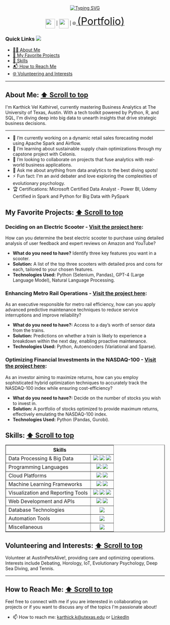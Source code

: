 <div align = "center">
 <a href="https://git.io/typing-svg"><img src="https://readme-typing-svg.demolab.com?font=Calibri&size=29&pause=1000&center=true&random=false&width=435&lines=Welcome+to+my+GitHub!" alt="Typing SVG" /></a>
 <a id="top"></a>
</div>

<div align="center">
  <p>
    <a href="mailto:karthick.k@utexas.edu" ><img src="https://skillicons.dev/icons?i=gmail" style="width: 30px; height: 30px; vertical-align: middle;"/></a> |      
    <a href="https://www.linkedin.com/in/kkarthick12" ><img src="https://skillicons.dev/icons?i=linkedin" style="width: 30px; height: 30px; vertical-align: middle;"/></a> |    
    🌐<a href="https://kkvel.com"> <SPAN STYLE="font-size:24.0pt">(Portfolio)</SPAN></a>
  </p>
</div>

### Quick Links ![](https://komarev.com/ghpvc/?username=kkarthick12&label=PROFILE+VIEWS)
- [👨‍💼 About Me](#about-me)
- [🌟 My Favorite Projects](#my-favorite-projects)
- [🔧 Skills](#skills)
- [📬 How to Reach Me](#how-to-reach-me)
- [🌐 Volunteering and Interests](#volunteering-and-interests)


_________
## About Me: [⬆️ Scroll to top](#top)
I'm Karthick Vel Kathirvel, currently mastering Business Analytics at The University of Texas, Austin. With a tech toolkit powered by Python, R, and SQL, I'm diving deep into big data to unearth insights that drive strategic business decisions.
_________
- 🔭 I’m currently working on a dynamic retail sales forecasting model using Apache Spark and Airflow.
- 🌱 I’m learning about sustainable supply chain optimizations through my capstone project with Celonis.
- 👯 I’m looking to collaborate on projects that fuse analytics with real-world business applications.
- 💬 Ask me about anything from data analytics to the best diving spots!
- ⚡ Fun fact: I'm an avid debater and love exploring the complexities of evolutionary psychology.
- 🏆 Certifications: Microsoft Certified Data Analyst - Power BI, Udemy Certified in Spark and Python for Big Data with PySpark


## My Favorite Projects: [⬆️ Scroll to top](#top)

### Deciding on an Electric Scooter - [Visit the project here](https://github.com/kkarthick12/ScooterRecommendation):
How can you determine the best electric scooter to purchase using detailed analysis of user feedback and expert reviews on Amazon and YouTube?
- **What do you need to have?** Identify three key features you want in a scooter.
- **Solution:** A list of the top three scooters with detailed pros and cons for each, tailored to your chosen features.
- **Technologies Used:** Python (Selenium, Pandas), GPT-4 (Large Language Model), Natural Language Processing.

### Enhancing Metro Rail Operations - [Visit the project here](https://github.com/kkarthick12/ScooterRecommendation):
As an executive responsible for metro rail efficiency, how can you apply advanced predictive maintenance techniques to reduce service interruptions and improve reliability?
- **What do you need to have?:** Access to a day’s worth of sensor data from the trains.
- **Solution:** Predictions on whether a train is likely to experience a breakdown within the next day, enabling proactive maintenance.
- **Technologies Used:** Python, Autoencoders (Variational and Sparse).

### Optimizing Financial Investments in the NASDAQ-100 - [Visit the project here](https://github.com/kkarthick12/NASDAQPortfolioConstructor):
As an investor aiming to maximize returns, how can you employ sophisticated hybrid optimization techniques to accurately track the NASDAQ-100 index while ensuring cost-efficiency?
- **What do you need to have?:** Decide on the number of stocks you wish to invest in.
- **Solution:** A portfolio of stocks optimized to provide maximum returns, effectively emulating the NASDAQ-100 index.
- **Technologies Used:** Python (Pandas, Gurobi).

## Skills: [⬆️ Scroll to top](#top) 
<div align="center">
  <table border="1">
    <tr>
      <th colspan="2">Skills</th>
    </tr>
    <tr>
      <td>Data Processing & Big Data</td>
      <td align="center">
        <img src="https://img.shields.io/badge/Databricks-FF3621?style=for-the-badge&logo=Databricks&logoColor=white">
        <img src="https://img.shields.io/badge/Apache_Spark-FFFFFF?style=for-the-badge&logo=apachespark&logoColor=#E35A16">
        <img src="https://img.shields.io/badge/Apache_Airflow-017CEE?style=for-the-badge&logo=Apache%20Airflow&logoColor=white">
      </td>
    </tr>
    <tr>
      <td>Programming Languages</td>
      <td align="center">
        <img src="https://img.shields.io/badge/Python-FFD43B?style=for-the-badge&logo=python&logoColor=blue">
        <img src="https://img.shields.io/badge/R-276DC3?style=for-the-badge&logo=r&logoColor=white">
      </td>
    </tr>
    <tr>
      <td>Cloud Platforms</td>
      <td align="center">
        <img src="https://img.shields.io/badge/microsoft%20azure-0089D6?style=for-the-badge&logo=microsoft-azure&logoColor=white">
        <img src="https://img.shields.io/badge/Amazon_AWS-FF9900?style=for-the-badge&logo=amazonaws&logoColor=white">
      </td>
    </tr>
    <tr>
      <td>Machine Learning Frameworks</td>
      <td align="center">
        <img src="https://img.shields.io/badge/PyTorch-EE4C2C?style=for-the-badge&logo=pytorch&logoColor=white">
        <img src="https://img.shields.io/badge/TensorFlow-FF6F00?style=for-the-badge&logo=tensorflow&logoColor=white">
      </td>
    </tr>
    <tr>
      <td>Visualization and Reporting Tools</td>
      <td align="center">
        <img src="https://img.shields.io/badge/PowerBI-F2C811?style=for-the-badge&logo=Power%20BI&logoColor=white">
        <img src="https://img.shields.io/badge/Tableau-E97627?style=for-the-badge&logo=Tableau&logoColor=white">
        <img src="https://img.shields.io/badge/Microsoft_Excel-217346?style=for-the-badge&logo=microsoft-excel&logoColor=white">
      </td>
    </tr>
    <tr>
      <td>Web Development and APIs</td>
      <td align="center">
        <img src="https://img.shields.io/badge/Flask-000000?style=for-the-badge&logo=flask&logoColor=white">
        <img src="https://img.shields.io/badge/GraphQl-E10098?style=for-the-badge&logo=graphql&logoColor=white">
      </td>
    </tr>
    <tr>
      <td>Database Technologies</td>
      <td align="center">
        <img src="https://img.shields.io/badge/MySQL-005C84?style=for-the-badge&logo=mysql&logoColor=white">
      </td>
    </tr>
    <tr>
      <td>Automation Tools</td>
      <td align="center">
        <img src="https://img.shields.io/badge/Selenium-43B02A?style=for-the-badge&logo=Selenium&logoColor=white">
      </td>
    </tr>
    <tr>
      <td>Miscellaneous</td>
      <td align="center">
        <img src="https://img.shields.io/badge/Weights_&_Biases-FFBE00?style=for-the-badge&logo=WeightsAndBiases&logoColor=white">
      </td>
    </tr>
  </table>
</div>


## Volunteering and Interests: [⬆️ Scroll to top](#top)

Volunteer at AustinPetsAlive!, providing care and optimizing operations. Interests include Debating, Horology, IoT, Evolutionary Psychology, Deep Sea Diving, and Tennis.

---

## How to Reach Me: [⬆️ Scroll to top](#top)
Feel free to connect with me if you are interested in collaborating on projects or if you want to discuss any of the topics I'm passionate about!
- 📫 How to reach me: [karthick.k@utexas.edu](mailto:karthick.k@utexas.edu) or [LinkedIn](https://linkedin.com/in/kkarthick12)


